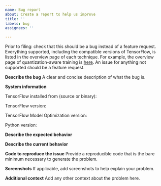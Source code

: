 ```yaml
---
name: Bug report
about: Create a report to help us improve
title: ''
labels: bug
assignees: ''

---
```

Prior to filing: check that this should be a bug instead of a feature request. Everything
supported, including the compatible versions of TensorFlow, is listed in the overview page of
each technique. For example, the overview page of quantization-aware training is
[here](https://www.tensorflow.org/model_optimization/guide/quantization/training). 
An issue for anything not supported should be a feature request.

**Describe the bug**
A clear and concise description of what the bug is.

**System information**

TensorFlow installed from (source or binary):

TensorFlow version:

TensorFlow Model Optimization version:

Python version:

**Describe the expected behavior**

**Describe the current behavior**

**Code to reproduce the issue**
Provide a reproducible code that is the bare minimum necessary to generate the
problem.

**Screenshots**
If applicable, add screenshots to help explain your problem.

**Additional context**
Add any other context about the problem here.
